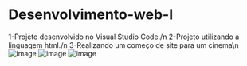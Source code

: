 # Desenvolvimento-web-I
1-Projeto desenvolvido no Visual Studio Code./n
2-Projeto utilizando a linguagem html./n
3-Realizando um começo de site para um cinema\n
![image](https://user-images.githubusercontent.com/62069087/187807904-381c87bc-7ece-4f22-a8c7-0f528959a173.png)
![image](https://user-images.githubusercontent.com/62069087/187807936-0a7871ab-81e3-4d7b-bd2e-da3682eb0a74.png)
![image](https://user-images.githubusercontent.com/62069087/187807955-5239e392-9fd1-4b9e-8b84-4be53112a9d4.png)
